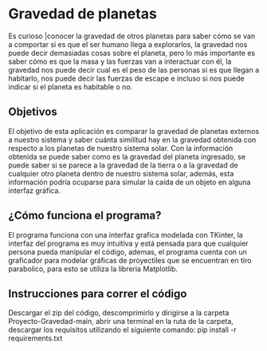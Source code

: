 # Gravedad de planetas

  

Es curioso |conocer la gravedad de otros planetas para saber cómo se van a comportar si es que el ser humano llega a explorarlos, la gravedad nos puede decir demasiadas cosas sobre el planeta, pero lo más importante es saber cómo es que la masa y las fuerzas van a interactuar con él, la gravedad nos puede decir cual es el peso de las personas si es que llegan a habitarlo, nos puede decir las fuerzas de escape e incluso si nos puede indicar si el planeta es habitable o no.

  

## Objetivos

  

El objetivo de esta aplicación es comparar la gravedad de planetas externos a nuestro sistema y saber cuánta similitud hay en la gravedad obtenida con respecto a los planetas de nuestro sistema solar. Con la información obtenida se puede saber como es la gravedad del planeta ingresado, se puede saber si se parece a la gravedad de la tierra o a la gravedad de cualquier otro planeta dentro de nuestro sistema solar, además, esta información podría ocuparse para simular la caída de un objeto en alguna interfaz gráfica.

  

## ¿Cómo funciona el programa?



El programa funciona con una interfaz grafica modelada con TKinter, la interfaz del programa es muy intuitiva y está pensada para que cualquier persona pueda manipular el código, ademas, el programa cuenta con un graficador para modelar gráficas de proyectiles que se encuentran en tiro parabolico, para esto se utiliza la libreria Matplotlib.



## Instrucciones para correr el código



Descargar el zip del código, descomprimirlo y dirigirse a la carpeta Proyecto-Gravedad-main, abrir una terminal en la ruta de la carpeta, descargar los requisitos utilizando el siguiente comando: pip install -r requirements.txt
